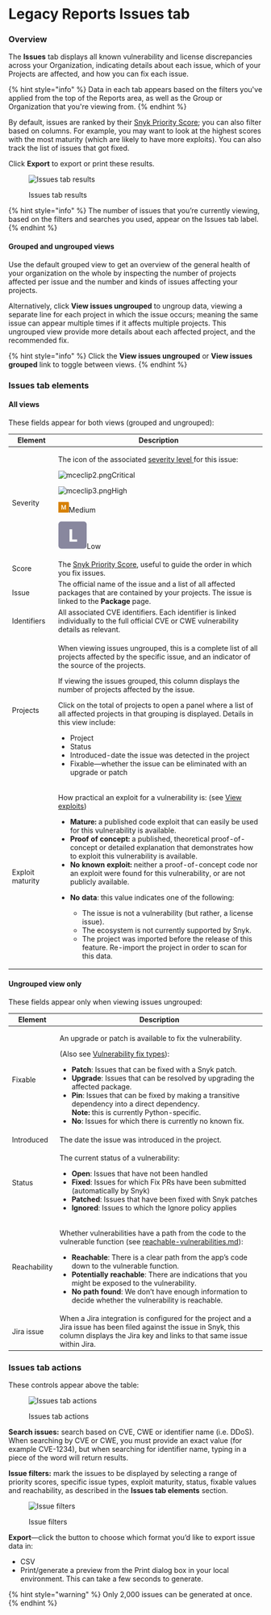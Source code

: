 # Legacy Reports Issues tab

### Overview

The **Issues** tab displays all known vulnerability and license discrepancies across your Organization, indicating details about each issue, which of your Projects are affected, and how you can fix each issue.

{% hint style="info" %}
Data in each tab appears based on the filters you've applied from the top of the Reports area, as well as the Group or Organization that you're viewing from.
{% endhint %}

By default, issues are ranked by their [Snyk Priority Score](../../prioritizing-and-managing-issues/priority-score.md); you can also filter based on columns. For example, you may want to look at the highest scores with the most maturity (which are likely to have more exploits). You can also track the list of issues that got fixed.

Click **Export** to export or print these results.

<figure><img src="../../../.gitbook/assets/mceclip0-31-.png" alt="Issues tab results"><figcaption><p>Issues tab results</p></figcaption></figure>

{% hint style="info" %}
The number of issues that you’re currently viewing, based on the filters and searches you used, appear on the Issues tab label. <img src="../../../.gitbook/assets/Screenshot 2022-08-11 at 10.13.06.png" alt="" data-size="original">
{% endhint %}

#### Grouped and ungrouped views

Use the default grouped view to get an overview of the general health of your organization on the whole by inspecting the number of projects affected per issue and the number and kinds of issues affecting your projects.

Alternatively, click **View issues ungrouped** to ungroup data, viewing a separate line for each project in which the issue occurs; meaning the same issue can appear multiple times if it affects multiple projects. This ungrouped view provide more details about each affected project, and the recommended fix.

{% hint style="info" %}
Click the **View issues ungrouped** or **View issues grouped** link to toggle between views.
{% endhint %}

### Issues tab elements

#### All views

These fields appear for both views (grouped and ungrouped):

| **Element**      | **Description**                                                                                                                                                                                                                                                                                                                                                                                                                                                                                                                                                                                                                                                                                                                                                                                                                                                                                                                                                                        |
| ---------------- | -------------------------------------------------------------------------------------------------------------------------------------------------------------------------------------------------------------------------------------------------------------------------------------------------------------------------------------------------------------------------------------------------------------------------------------------------------------------------------------------------------------------------------------------------------------------------------------------------------------------------------------------------------------------------------------------------------------------------------------------------------------------------------------------------------------------------------------------------------------------------------------------------------------------------------------------------------------------------------------- |
| Severity         | <p>The icon of the associated <a href="../../prioritizing-and-managing-issues/severity-levels.md">severity level </a>for this issue:</p><p><img src="../../../.gitbook/assets/mceclip2-7-.png" alt="mceclip2.png" data-size="line">Critical</p><p><img src="../../../.gitbook/assets/mceclip3-3-.png" alt="mceclip3.png" data-size="line">High</p><p><img src="../../../.gitbook/assets/image (575).png" alt="">Medium</p><p><img src="../../../.gitbook/assets/mceclip6 (1) (1) (1) (1) (1) (1) (1) (1) (1) (1) (1) (1) (1) (1).png" alt="mceclip6.png" data-size="line">Low</p>                                                                                                                                                                                                                                                                                                                                                                                                      |
| Score            | The [Snyk Priority Score](../../prioritizing-and-managing-issues/priority-score.md), useful to guide the order in which you fix issues.                                                                                                                                                                                                                                                                                                                                                                                                                                                                                                                                                                                                                                                                                                                                                                                                                                                |
| Issue            | The official name of the issue and a list of all affected packages that are contained by your projects. The issue is linked to the **Package** page.                                                                                                                                                                                                                                                                                                                                                                                                                                                                                                                                                                                                                                                                                                                                                                                                                                   |
| Identifiers      | All associated CVE identifiers. Each identifier is linked individually to the full official CVE or CWE vulnerability details as relevant.                                                                                                                                                                                                                                                                                                                                                                                                                                                                                                                                                                                                                                                                                                                                                                                                                                              |
| Projects         | <p>When viewing issues ungrouped, this is a complete list of all projects affected by the specific issue, and an indicator of the source of the projects.</p><p>If viewing the issues grouped, this column displays the number of projects affected by the issue.</p><p>Click on the total of projects to open a panel where a list of all affected projects in that grouping is displayed. Details in this view include:</p><ul><li>Project</li><li>Status</li><li>Introduced-date the issue was detected in the project</li><li>Fixable—whether the issue can be eliminated with an upgrade or patch</li></ul>                                                                                                                                                                                                                                                                                                                                                                       |
| Exploit maturity | <p>How practical an exploit for a vulnerability is: (see <a href="../../prioritizing-and-managing-issues/view-exploits.md">View exploits</a>)</p><ul><li><strong>Mature:</strong> a published code exploit that can easily be used for this vulnerability is available.</li><li><strong>Proof of concept:</strong> a published, theoretical proof-of-concept or detailed explanation that demonstrates how to exploit this vulnerability is available.</li><li><strong>No known exploit:</strong> neither a proof-of-concept code nor an exploit were found for this vulnerability, or are not publicly available.</li><li><p><strong>No data</strong>: this value indicates one of the following:</p><ul><li>The issue is not a vulnerability (but rather, a license issue).</li><li>The ecosystem is not currently supported by Snyk.</li><li>The project was imported before the release of this feature. Re-import the project in order to scan for this data.</li></ul></li></ul> |

#### Ungrouped view only

These fields appear only when viewing issues ungrouped:

| **Element**  | **Description**                                                                                                                                                                                                                                                                                                                                                                                                                                                                                                                                                                                                                                                                           |
| ------------ | ----------------------------------------------------------------------------------------------------------------------------------------------------------------------------------------------------------------------------------------------------------------------------------------------------------------------------------------------------------------------------------------------------------------------------------------------------------------------------------------------------------------------------------------------------------------------------------------------------------------------------------------------------------------------------------------- |
| Fixable      | <p>An upgrade or patch is available to fix the vulnerability.</p><p>(Also see <a href="../../../scan-application-code/snyk-open-source/starting-to-fix-vulnerabilities/vulnerability-fix-types.md">Vulnerability fix types</a>):</p><ul><li><strong>Patch</strong>: Issues that can be fixed with a Snyk patch.</li><li><strong>Upgrade</strong>: Issues that can be resolved by upgrading the affected package.</li><li><strong>Pin</strong>: Issues that can be fixed by making a transitive dependency into a direct dependency.<br><strong>Note:</strong> this is currently Python-specific.</li><li><strong>No</strong>: Issues for which there is currently no known fix.</li></ul> |
| Introduced   | The date the issue was introduced in the project.                                                                                                                                                                                                                                                                                                                                                                                                                                                                                                                                                                                                                                         |
| Status       | <p>The current status of a vulnerability:</p><ul><li><strong>Open</strong>: Issues that have not been handled</li><li><strong>Fixed</strong>: Issues for which Fix PRs have been submitted (automatically by Snyk)</li><li><strong>Patched</strong>: Issues that have been fixed with Snyk patches</li><li><strong>Ignored</strong>: Issues to which the Ignore policy applies</li></ul>                                                                                                                                                                                                                                                                                                  |
| Reachability | <p>Whether vulnerabilities have a path from the code to the vulnerable function (see <a data-mention href="../../prioritizing-and-managing-issues/reachable-vulnerabilities.md">reachable-vulnerabilities.md</a>):</p><ul><li><strong>Reachable</strong>: There is a clear path from the app’s code down to the vulnerable function.</li><li><strong>Potentially reachable</strong>: There are indications that you might be exposed to the vulnerability.</li><li><strong>No path found</strong>: We don’t have enough information to decide whether the vulnerability is reachable.</li></ul>                                                                                           |
| Jira issue   | When a Jira integration is configured for the project and a Jira issue has been filed against the issue in Snyk, this column displays the Jira key and links to that same issue within Jira.                                                                                                                                                                                                                                                                                                                                                                                                                                                                                              |

### Issues tab actions

These controls appear above the table:

<figure><img src="../../../.gitbook/assets/uuid-ef7a494d-8b10-9b28-dc63-3f9224519070-en.png" alt="Issues tab actions"><figcaption><p>Issues tab actions</p></figcaption></figure>

**Search issues:** search based on CVE, CWE or identifier name (i.e. DDoS). When searching by CVE or CWE, you must provide an exact value (for example CVE-1234), but when searching for identifier name, typing in a piece of the word will return results.

**Issue filters:** mark the issues to be displayed by selecting a range of priority scores, specific issue types, exploit maturity, status, fixable values and reachability, as described in the **Issues tab elements** section.

<figure><img src="../../../.gitbook/assets/screenshot_2020-07-30_at_11.30.19_am.png" alt="Issue filters"><figcaption><p>Issue filters</p></figcaption></figure>

**Export**—click the button to choose which format you’d like to export issue data in:

* CSV
* Print/generate a preview from the Print dialog box in your local environment. This can take a few seconds to generate.

{% hint style="warning" %}
Only 2,000 issues can be generated at once.
{% endhint %}
